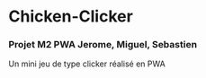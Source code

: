 # Chicken-Clicker
### Projet M2 PWA Jerome, Miguel, Sebastien
  Un mini jeu de type clicker réalisé en PWA
